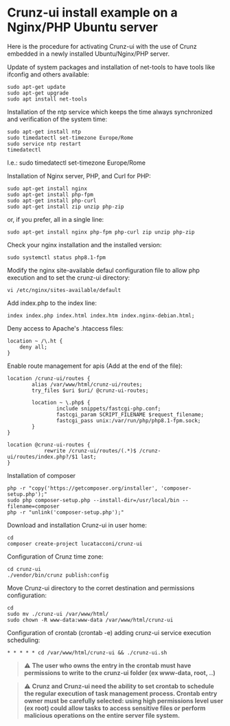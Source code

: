 # Crunz-ui install example on a Nginx/PHP Ubuntu server

Here is the procedure for activating Crunz-ui with the use of Crunz embedded in a newly installed Ubuntu/Nginx/PHP server.

Update of system packages and installation of net-tools to have tools like ifconfig and others available:

```
sudo apt-get update
sudo apt-get upgrade
sudo apt install net-tools
```

Installation of the ntp service which keeps the time always synchronized and verification of the system time:
```
sudo apt-get install ntp
sudo timedatectl set-timezone Europe/Rome
sudo service ntp restart
timedatectl
```
I.e.: sudo timedatectl set-timezone Europe/Rome

Installation of Nginx server, PHP, and Curl for PHP:
```
sudo apt-get install nginx
sudo apt-get install php-fpm
sudo apt-get install php-curl
sudo apt-get install zip unzip php-zip
```

or, if you prefer, all in a single line:
```
sudo apt-get install nginx php-fpm php-curl zip unzip php-zip
```

Check your nginx installation and the installed version:
```
sudo systemctl status php8.1-fpm
```

Modify the nginx site-available defaul configuration file to allow php execution and to set the crunz-ui directory:
```
vi /etc/nginx/sites-available/default
```

Add index.php to the index line:
```
index index.php index.html index.htm index.nginx-debian.html;
```
Deny access to Apache's .htaccess files:
```
location ~ /\.ht {
    deny all;
}
```

Enable route management for apis (Add at the end of the file):
```
location /crunz-ui/routes {
        alias /var/www/html/crunz-ui/routes;
        try_files $uri $uri/ @crunz-ui-routes;

        location ~ \.php$ {
                include snippets/fastcgi-php.conf;
                fastcgi_param SCRIPT_FILENAME $request_filename;
                fastcgi_pass unix:/var/run/php/php8.1-fpm.sock;
        }
}

location @crunz-ui-routes {
            rewrite /crunz-ui/routes/(.*)$ /crunz-ui/routes/index.php?/$1 last;
}
```

Installation of composer
```
php -r "copy('https://getcomposer.org/installer', 'composer-setup.php');"
sudo php composer-setup.php --install-dir=/usr/local/bin --filename=composer
php -r "unlink('composer-setup.php');"
```

Download and installation Crunz-ui in user home:
```
cd
composer create-project lucatacconi/crunz-ui
```

Configuration of Crunz time zone:
```
cd crunz-ui
./vendor/bin/crunz publish:config
```

Move Crunz-ui directory to the corret destination and permissions configuration:
```
cd
sudo mv ./crunz-ui /var/www/html/
sudo chown -R www-data:www-data /var/www/html/crunz-ui
```


Configuration of crontab (crontab -e) adding crunz-ui service execution scheduling:

```
* * * * * cd /var/www/html/crunz-ui && ./crunz-ui.sh
```

> :warning: **The user who owns the entry in the crontab must have permissions to write to the crunz-ui folder (ex www-data, root, ..)**

> :warning: **Crunz and Crunz-ui need the ability to set crontab to schedule the regular execution of task management process. Crontab entry owner must be carefully selected: using high permissions level user (ex root) could allow tasks to access sensitive files or perform malicious operations on the entire server file system.**
